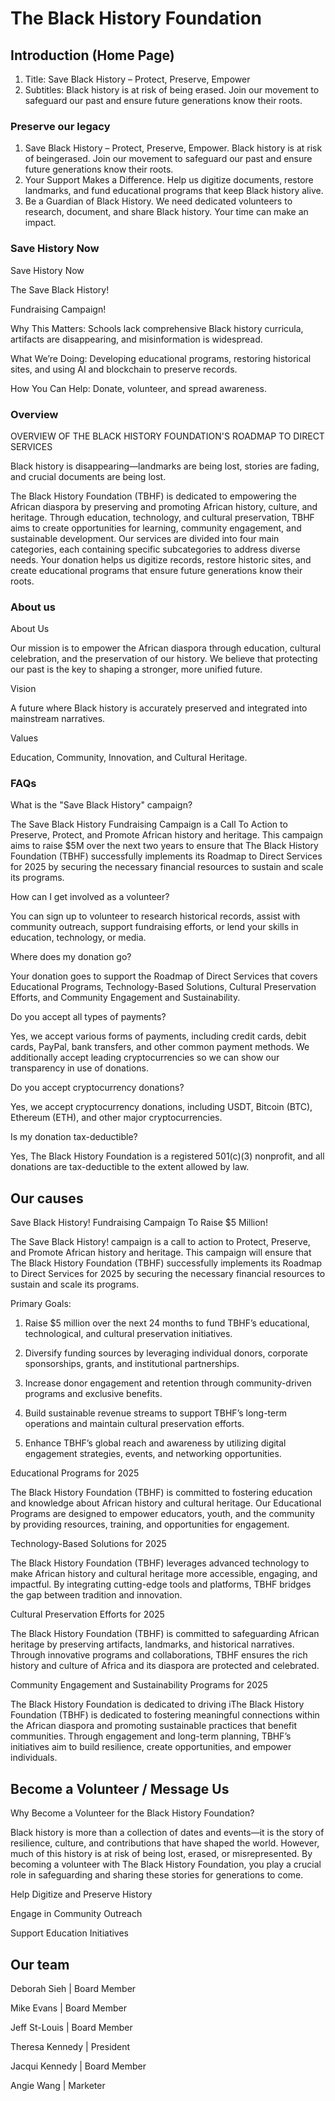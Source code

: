 # The Black History Foundation

## Introduction (Home Page)

1. Title: Save Black History – Protect, Preserve, Empower
2. Subtitles: Black history is at risk of being erased. Join our movement to safeguard our past and ensure future generations know their roots.

### Preserve our legacy

1. Save Black History – Protect, Preserve, Empower. Black history is at risk of beingerased. Join our movement to safeguard our past and ensure future generations know their roots.
2. Your Support Makes a Difference. Help us digitize documents, restore landmarks, and fund educational programs that keep Black history alive.
3. Be a Guardian of Black History. We need dedicated volunteers to research, document, and share Black history. Your time can make an impact.

### Save History Now

Save History Now

The Save Black History!

Fundraising Campaign!

Why This Matters: Schools lack comprehensive Black history curricula, artifacts are disappearing, and misinformation is widespread.

What We’re Doing: Developing educational programs, restoring historical sites, and using AI and blockchain to preserve records.

How You Can Help: Donate, volunteer, and spread awareness.


### Overview

OVERVIEW OF THE BLACK HISTORY FOUNDATION'S ROADMAP TO DIRECT SERVICES

Black history is disappearing—landmarks are being lost, stories are fading, and crucial documents are being lost.

The Black History Foundation (TBHF) is dedicated to empowering the African diaspora by preserving and promoting African history, culture, and heritage. Through education, technology, and cultural preservation, TBHF aims to create opportunities for learning, community engagement, and sustainable development. Our services are divided into four main categories, each containing specific subcategories to address diverse needs. Your donation helps us digitize records, restore historic sites, and create educational programs that ensure future generations know their roots.

### About us
About Us

Our mission is to empower the African diaspora through education, cultural celebration, and the preservation of our history. We believe that protecting our past is the key to shaping a stronger, more unified future.

Vision

A future where Black history is accurately preserved and integrated into mainstream narratives.

Values

Education, Community, Innovation, and Cultural Heritage.

### FAQs

What is the "Save Black History" campaign?

The Save Black History Fundraising Campaign is a Call To Action to Preserve, Protect, and Promote African history and heritage. This campaign aims to raise $5M over the next two years to ensure that The Black History Foundation (TBHF) successfully implements its Roadmap to Direct Services for 2025 by securing the necessary financial resources to sustain and scale its programs.

How can I get involved as a volunteer?

You can sign up to volunteer to research historical records, assist with community outreach, support fundraising efforts, or lend your skills in education, technology, or media.

Where does my donation go?

Your donation goes to support the Roadmap of Direct Services that covers Educational Programs, Technology-Based Solutions, Cultural Preservation Efforts, and Community Engagement and Sustainability.

Do you accept all types of payments?

Yes, we accept various forms of payments, including credit cards, debit cards, PayPal, bank transfers, and other common payment methods. We additionally accept leading cryptocurrencies so we can show our transparency in use of donations.

Do you accept cryptocurrency donations?

Yes, we accept cryptocurrency donations, including USDT, Bitcoin (BTC), Ethereum (ETH), and other major cryptocurrencies.

Is my donation tax-deductible?

Yes, The Black History Foundation is a registered 501(c)(3) nonprofit, and all donations are tax-deductible to the extent allowed by law.

## Our causes

Save Black History! Fundraising Campaign To Raise $5 Million!

The Save Black History! campaign is a call to action to Protect, Preserve, and Promote African history and heritage. This campaign will ensure that The Black History Foundation (TBHF) successfully implements its Roadmap to Direct Services for 2025 by securing the necessary financial resources to sustain and scale its programs.

Primary Goals:

1.	Raise $5 million over the next 24 months to fund TBHF’s educational, technological, and cultural preservation initiatives.

2.	Diversify funding sources by leveraging individual donors, corporate sponsorships, grants, and institutional partnerships.

3.	Increase donor engagement and retention through community-driven programs and exclusive benefits.

4.	Build sustainable revenue streams to support TBHF’s long-term operations and maintain cultural preservation efforts.

5.	Enhance TBHF’s global reach and awareness by utilizing digital engagement strategies, events, and networking opportunities.

Educational Programs for 2025

The Black History Foundation (TBHF) is committed to fostering education and knowledge about African history and cultural heritage. Our Educational Programs are designed to empower educators, youth, and the community by providing resources, training, and opportunities for engagement.

Technology-Based Solutions for 2025

The Black History Foundation (TBHF) leverages advanced technology to make African history and cultural heritage more accessible, engaging, and impactful. By integrating cutting-edge tools and platforms, TBHF bridges the gap between tradition and innovation.

Cultural Preservation Efforts for 2025



The Black History Foundation (TBHF) is committed to safeguarding African heritage by preserving artifacts, landmarks, and historical narratives. Through innovative programs and collaborations, TBHF ensures the rich history and culture of Africa and its diaspora are protected and celebrated.


Community Engagement and Sustainability Programs for 2025

The Black History Foundation is dedicated to driving iThe Black History Foundation (TBHF) is dedicated to fostering meaningful connections within the African diaspora and promoting sustainable practices that benefit communities. Through engagement and long-term planning, TBHF’s initiatives aim to build resilience, create opportunities, and empower individuals.

## Become a Volunteer / Message Us

Why Become a Volunteer for the Black History Foundation?

Black history is more than a collection of dates and events—it is the story of resilience, culture, and contributions that have shaped the world. However, much of this history is at risk of being lost, erased, or misrepresented. By becoming a volunteer with The Black History Foundation, you play a crucial role in safeguarding and sharing these stories for generations to come.

Help Digitize and Preserve History

Engage in Community Outreach

Support Education Initiatives

## Our team

Deborah Sieh | Board Member

Mike Evans | Board Member

Jeff St-Louis | Board Member

Theresa Kennedy | President

Jacqui Kennedy | Board Member

Angie Wang | Marketer
